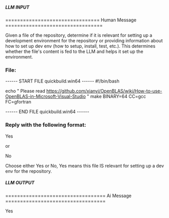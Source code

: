 ##### LLM INPUT #####
================================ Human Message =================================

Given a file of the repository, determine if it is relevant for setting up a development environment for the repository or providing information about how to set up dev env (how to setup, install, test, etc.). This determines whether the file's content is fed to the LLM and helps it set up the environment.

### File:
------ START FILE quickbuild.win64 ------
#!/bin/bash

echo " Please read https://github.com/xianyi/OpenBLAS/wiki/How-to-use-OpenBLAS-in-Microsoft-Visual-Studio "
make BINARY=64 CC=gcc FC=gfortran

------ END FILE quickbuild.win64 ------

### Reply with the following format:

<rel>Yes</rel>

or

<rel>No</rel>

Choose either Yes or No, Yes means this file IS relevant for setting up a dev env for the repository.

##### LLM OUTPUT #####
================================== Ai Message ==================================

<rel>Yes</rel>